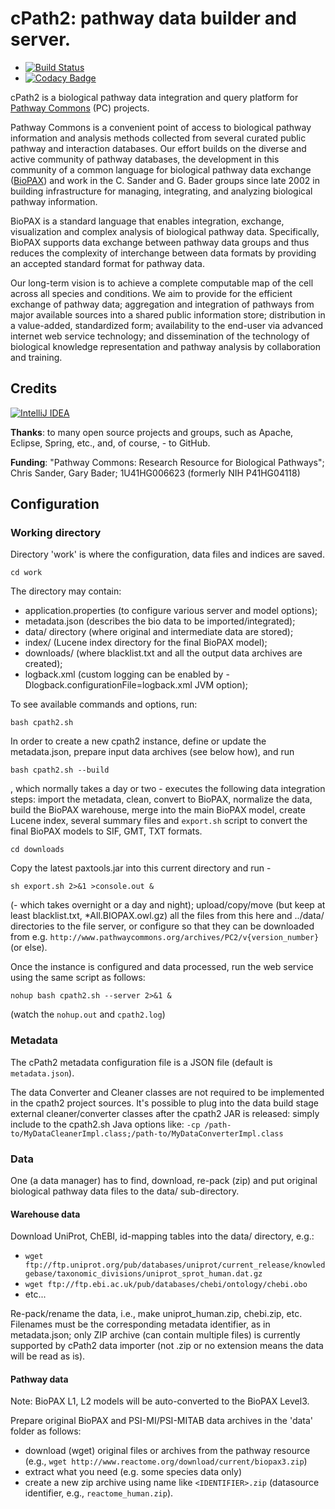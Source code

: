 # cPath2: pathway data builder and server.

-  [![Build Status](https://travis-ci.org/PathwayCommons/cpath2.svg?branch=master)](https://travis-ci.org/PathwayCommons/cpath2) 
-  [![Codacy Badge](https://api.codacy.com/project/badge/Grade/c9722bf60f714e87a7137ff2f2586926)](https://www.codacy.com/app/IgorRodchenkov/cpath2?utm_source=github.com&amp;utm_medium=referral&amp;utm_content=PathwayCommons/cpath2&amp;utm_campaign=Badge_Grade)

cPath2 is a biological pathway data integration and query platform 
for [Pathway Commons](http://www.pathwaycommons.org) (PC) projects.

Pathway Commons is a convenient point of access to biological pathway 
information and analysis methods collected from several curated public 
pathway and interaction databases. Our effort builds on the diverse and 
active community of pathway databases, the development in this community 
of a common language for biological pathway data exchange 
([BioPAX](http://www.biopax.org)) and work in the C. Sander and G. Bader 
groups since late 2002 in building infrastructure for managing, integrating, 
and analyzing biological pathway information. 
 
BioPAX is a standard language that enables integration, exchange, 
visualization and complex analysis of biological pathway data. Specifically, 
BioPAX supports data exchange between pathway data groups and thus reduces 
the complexity of interchange between data formats by providing an accepted 
standard format for pathway data.

Our long-term vision is to achieve a complete computable map of the cell across all species and 
conditions. We aim to provide for the efficient exchange of pathway data; aggregation and 
integration of pathways from major available sources into a shared public information store;
distribution in a value-added, standardized form; availability to the end-user via advanced 
internet web service technology; and dissemination of the technology of biological knowledge 
representation and pathway analysis by collaboration and training.

  
## Credits ###
[![IntelliJ IDEA](http://imagej.net/_images/thumb/1/1b/Intellij-idea.png/97px-Intellij-idea.png)](http://www.jetbrains.com/idea)

**Thanks**: to many open source projects and groups, such as Apache, Eclipse, Spring, etc., and, of course, - to GitHub.

**Funding**: "Pathway Commons: Research Resource for Biological Pathways"; Chris Sander, Gary Bader; 1U41HG006623 (formerly NIH P41HG04118)

## Configuration

### Working directory

Directory 'work' is where the configuration, data files and indices are saved.  

    cd work

The directory may contain: 
- application.properties (to configure various server and model options);
- metadata.json (describes the bio data to be imported/integrated);
- data/ directory (where original and intermediate data are stored);
- index/ (Lucene index directory for the final BioPAX model);
- downloads/ (where blacklist.txt and all the output data archives are created);
- logback.xml (custom logging can be enabled by -Dlogback.configurationFile=logback.xml JVM option);

To see available commands and options, run: 

    bash cpath2.sh

In order to create a new cpath2 instance, define or update the metadata.json, 
prepare input data archives (see below how), and run 

    bash cpath2.sh --build

, which normally takes a day or two - executes the following data integration steps: 
import the metadata, clean, convert to BioPAX, normalize the data, build the BioPAX warehouse, 
merge into the main BioPAX model, create Lucene index, several summary files and `export.sh` script to convert 
the final BioPAX models to SIF, GMT, TXT formats. 

    cd downloads
    
Copy the latest paxtools.jar into this current directory and run -

    sh export.sh 2>&1 >console.out & 
    
(- which takes overnight or a day and night); upload/copy/move (but keep at least blacklist.txt, *All.BIOPAX.owl.gz)
all the files from this here and ../data/ directories to the file server, or configure so that they can be downloaded from e.g. `http://www.pathwaycommons.org/archives/PC2/v{version_number}` (or else).

Once the instance is configured and data processed, run the web service using the same 
script as follows:

    nohup bash cpath2.sh --server 2>&1 &

(watch the `nohup.out` and `cpath2.log`)

### Metadata

The cPath2 metadata configuration file is a JSON file (default is `metadata.json`).
 
The data Converter and Cleaner classes are not required to be implemented in the cpath2 project sources. 
It's possible to plug into the data build stage external 
cleaner/converter classes after the cpath2 JAR is released:
simply include to the cpath2.sh Java options like:
 `-cp /path-to/MyDataCleanerImpl.class;/path-to/MyDataConverterImpl.class` 

### Data

One (a data manager) has to find, download, re-pack (zip) and put original 
biological pathway data files to the data/ sub-directory.

#### Warehouse data

Download UniProt, ChEBI, id-mapping tables into the data/ directory, e.g.:
 - `wget ftp://ftp.uniprot.org/pub/databases/uniprot/current_release/knowledgebase/taxonomic_divisions/uniprot_sprot_human.dat.gz`
 - `wget ftp://ftp.ebi.ac.uk/pub/databases/chebi/ontology/chebi.obo`
 - etc...

Re-pack/rename the data, i.e., make uniprot_human.zip, chebi.zip, etc.  
Filenames must be the corresponding metadata identifier, as in metadata.json; 
only ZIP archive (can contain multiple files) is currently supported by cPath2 data importer 
(not .zip or no extension means the data will be read as is).

#### Pathway data 

Note: BioPAX L1, L2 models will be auto-converted to the BioPAX Level3. 

Prepare original BioPAX and PSI-MI/PSI-MITAB data archives in the 'data' folder as follows:
 - download (wget) original files or archives from the pathway resource (e.g., `wget http://www.reactome.org/download/current/biopax3.zip`) 
 - extract what you need (e.g. some species data only)
 - create a new zip archive using name like `<IDENTIFIER>.zip` (datasource identifier, e.g., `reactome_human.zip`).

